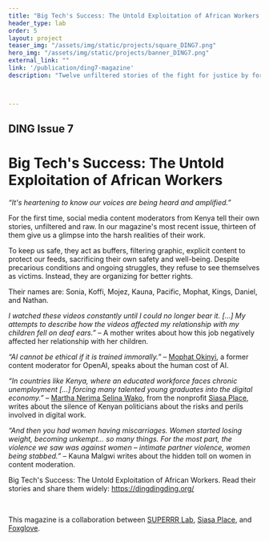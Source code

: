 ```yaml
---
title: "Big Tech's Success: The Untold Exploitation of African Workers. DING#7"
header_type: lab
order: 5
layout: project
teaser_img: "/assets/img/static/projects/square_DING7.png"
hero_img: "/assets/img/static/projects/banner_DING7.png"
external_link: ""
link: '/publication/ding7-magazine'
description: "Twelve unfiltered stories of the fight for justice by former content moderators; talking about the harsh conditions, labor organizing & the future."



---
```

<h2>DING Issue 7</h2>
<h1>Big Tech's Success: The Untold Exploitation of African Workers</h1>
<p><i>“It's heartening to know our voices are being heard and amplified.”</i></p>
<p> For the first time, social media content moderators from Kenya tell their own stories, unfiltered and raw. In our magazine's most recent issue, thirteen of them give us a glimpse into the harsh realities of their work.</p>

<p>To keep us safe, they act as buffers, filtering graphic, explicit content to protect our feeds, sacrificing their own safety and well-being. Despite precarious conditions and ongoing struggles, they refuse to see themselves as victims. Instead, they are organizing for better rights.</p>

<p>Their names are: Sonia, Koffi, Mojez, Kauna, Pacific, Mophat, Kings, Daniel, and Nathan.</p>

<p><i>I watched these videos constantly until I could no longer bear it. [...] My attempts to describe how the videos affected my relationship with my children fell on deaf ears.”</i> – A mother writes about how this job negatively affected her relationship with her children.</p>

<p><i>“AI cannot be ethical if it is trained immorally.”</i> –  <a href="https://www.linkedin.com/in/mophat-okinyi/">Mophat Okinyi</a>, a former content moderator for OpenAI, speaks about the human cost of AI.</p>

<p><i>“In countries like Kenya, where an educated workforce faces chronic unemployment [...] forcing many talented young graduates into the digital economy.”</i> –  <a href="https://www.linkedin.com/in/nerimawako/">Martha Nerima Selina Wako</a>, from the nonprofit <a href="https://siasaplace.com/">Siasa Place</a>, writes about the silence of Kenyan politicians about the risks and perils involved in digital work.</p>

<p><i>“And then you had women having miscarriages. Women started losing weight, becoming unkempt... so many things. For the most part, the violence we saw was against women – intimate partner violence, women being stabbed.”</i> – <a hreff= "https://www.linkedin.com/in/kauna-malgwi-104b5b86/">Kauna Malgwi</a> writes about the hidden toll on women in content moderation.</p>

<p><b></b>Big Tech's Success: The Untold Exploitation of African Workers. 
Read their stories and share them widely: <a href="https://dingdingding.org/">https://dingdingding.org/</a></b></p>
<br>
<p>This magazine is a collaboration between <a href= "https://superrr.net/">SUPERRR Lab</a>, <a href="https://siasaplace.com/">Siasa Place</a>, and <a href="https://www.foxglove.org.uk/">Foxglove</a>.</p>





